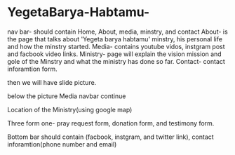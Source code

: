 # YegetaBarya-Habtamu-
nav bar- should contain Home, About, media, minstry, and contact 
About-  is the page that talks about 'Yegeta barya habtamu' minstry, his personal life and how the minstry started. 
Media- contains youtube vidos, instgram post  and facbook video links. 
Ministry- page will explain the vision mission and gole of the Minstry and what the ministry has done so far.
Contact- contact inforamtion form. 

then we will have slide picture.

below the picture Media navbar continue 

Location of the Ministry(using google map)

Three form one- pray request form,  donation form, and  testimony form.

Bottom bar should contain (facbook, instgram, and twitter link), contact inforamtion(phone number and email)

